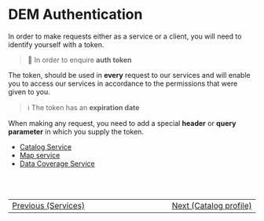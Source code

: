 # DEM Authentication

In order to make requests either as a service or a client, you will need to identify yourself with a token.

> :information_desk_person: In order to enquire **auth token**

The token, should be used in **every** request to our services and will enable you to access our services in accordance to the permissions that were given to you. <br/>

> :information_source: The token has an **expiration date**

When making any request, you need to add a special **header** or **query parameter** in which you supply the token.

- [Catalog Service](/ogc-protocols/ogc-csw-auth.md)
- [Map service](/getting-started/dem/authentication/map_server_auth.md)
- [Data Coverage Service](/getting-started/dem/authentication/data_coverage_service_auth.md)

<br/>
<br/>
<table style=" width: 100%; display: table !important;">
    <tbody>
        <tr>
            <td align="left">
                <a href="#/getting-started/dem/dem_services">Previous (Services)</a>
            </td>
            <td align="right">
                <a href="#/catalog-information/v1_0/dem_profile">Next (Catalog profile)</a>
            </td>
        </tr>
    </tbody>
</table>

